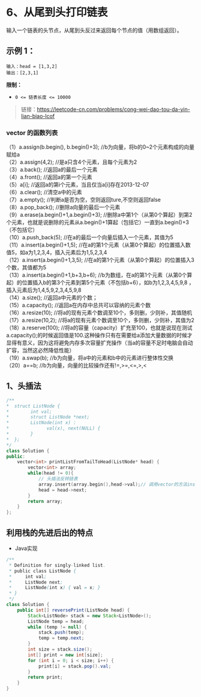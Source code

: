 # 6、从尾到头打印链表

输入一个链表的头节点，从尾到头反过来返回每个节点的值（用数组返回）。

## 示例 1：
```
输入：head = [1,3,2]
输出：[2,3,1]
```

**限制：**
- `0 <= 链表长度 <= 10000`


> 链接：https://leetcode-cn.com/problems/cong-wei-dao-tou-da-yin-lian-biao-lcof

### vector 的函数列表
（1）a.assign(b.begin(), b.begin()+3); //b为向量，将b的0~2个元素构成的向量赋给a  
（2）a.assign(4,2); //是a只含4个元素，且每个元素为2  
（3）a.back(); //返回a的最后一个元素  
（4）a.front(); //返回a的第一个元素  
（5）a[i]; //返回a的第i个元素，当且仅当a[i]存在2013-12-07  
（6）a.clear(); //清空a中的元素  
（7）a.empty(); //判断a是否为空，空则返回ture,不空则返回false  
（8）a.pop_back(); //删除a向量的最后一个元素  
（9）a.erase(a.begin()+1,a.begin()+3); //删除a中第1个（从第0个算起）到第2个元素，也就是说删除的元素从a.begin()+1算起（包括它）一直到a.begin()+3（不包括它）  
（10）a.push_back(5); //在a的最后一个向量后插入一个元素，其值为5  
（11）a.insert(a.begin()+1,5); //在a的第1个元素（从第0个算起）的位置插入数值5，如a为1,2,3,4，插入元素后为1,5,2,3,4  
（12）a.insert(a.begin()+1,3,5); //在a的第1个元素（从第0个算起）的位置插入3个数，其值都为5  
（13）a.insert(a.begin()+1,b+3,b+6); //b为数组，在a的第1个元素（从第0个算起）的位置插入b的第3个元素到第5个元素（不包括b+6），如b为1,2,3,4,5,9,8         ，插入元素后为1,4,5,9,2,3,4,5,9,8  
（14）a.size(); //返回a中元素的个数；  
（15）a.capacity(); //返回a在内存中总共可以容纳的元素个数  
（16）a.resize(10); //将a的现有元素个数调至10个，多则删，少则补，其值随机  
（17）a.resize(10,2); //将a的现有元素个数调至10个，多则删，少则补，其值为2  
（18）a.reserve(100); //将a的容量（capacity）扩充至100，也就是说现在测试a.capacity();的时候返回值是100.这种操作只有在需要给a添加大量数据的时候才         显得有意义，因为这将避免内存多次容量扩充操作（当a的容量不足时电脑会自动扩容，当然这必然降低性能）   
（19）a.swap(b); //b为向量，将a中的元素和b中的元素进行整体性交换  
（20）a==b; //b为向量，向量的比较操作还有!=,>=,<=,>,<  
## 1、头插法
```cpp 
/**
*  struct ListNode {
*        int val;
*        struct ListNode *next;
*        ListNode(int x) :
*              val(x), next(NULL) {
*        }
*  };
*/
class Solution {
public:
    vector<int> printListFromTailToHead(ListNode* head) {
        vector<int> array;
        while(head != 0){
            // 头插法反转链表
            array.insert(array.begin(),head->val);// 调用vector的方法insert，将目标节点插入到vector头节点之前
            head = head->next;
        }
        return array;
    }
};
```
## 利用栈的先进后出的特点
- Java实现
```java
/**
 * Definition for singly-linked list.
 * public class ListNode {
 *     int val;
 *     ListNode next;
 *     ListNode(int x) { val = x; }
 * }
 */
class Solution {
    public int[] reversePrint(ListNode head) {
        Stack<ListNode> stack = new Stack<ListNode>();
        ListNode temp = head;
        while (temp != null) {
            stack.push(temp);
            temp = temp.next;
        }
        int size = stack.size();
        int[] print = new int[size];
        for (int i = 0; i < size; i++) {
            print[i] = stack.pop().val;
        }
        return print;
    }
}

```

